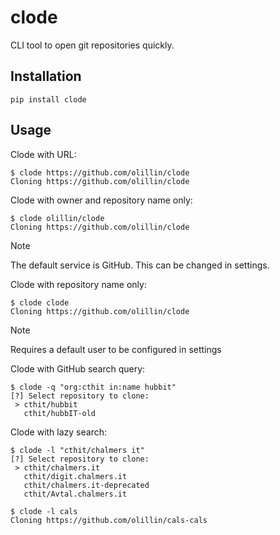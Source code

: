 # clode

CLI tool to open git repositories quickly.

## Installation

```console
pip install clode
```

## Usage

Clode with URL:

```console
$ clode https://github.com/olillin/clode
Cloning https://github.com/olillin/clode
```

Clode with owner and repository name only:

```console
$ clode olillin/clode
Cloning https://github.com/olillin/clode
```

> [!NOTE]
> The default service is GitHub. This can be changed in settings.
<!-- TODO: Add settings file name -->

Clode with repository name only:

```console
$ clode clode
Cloning https://github.com/olillin/clode
```

> [!NOTE]
> Requires a default user to be configured in settings
<!-- TODO: Add settings file name -->

Clode with GitHub search query:

```console
$ clode -q "org:cthit in:name hubbit"
[?] Select repository to clone:
 > cthit/hubbit
   cthit/hubbIT-old
```

Clode with lazy search:

```console
$ clode -l "cthit/chalmers it"
[?] Select repository to clone:
 > cthit/chalmers.it
   cthit/digit.chalmers.it
   cthit/chalmers.it-deprecated
   cthit/Avtal.chalmers.it

$ clode -l cals
Cloning https://github.com/olillin/cals-cals
```
